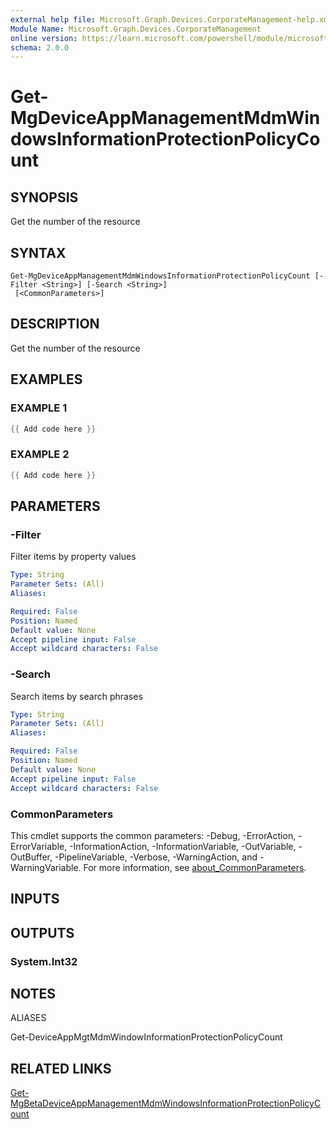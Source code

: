 ```yaml
---
external help file: Microsoft.Graph.Devices.CorporateManagement-help.xml
Module Name: Microsoft.Graph.Devices.CorporateManagement
online version: https://learn.microsoft.com/powershell/module/microsoft.graph.devices.corporatemanagement/get-mgdeviceappmanagementmdmwindowsinformationprotectionpolicycount
schema: 2.0.0
---
```


# Get-MgDeviceAppManagementMdmWindowsInformationProtectionPolicyCount

## SYNOPSIS
Get the number of the resource

## SYNTAX

```
Get-MgDeviceAppManagementMdmWindowsInformationProtectionPolicyCount [-Filter <String>] [-Search <String>]
 [<CommonParameters>]
```

## DESCRIPTION
Get the number of the resource

## EXAMPLES

### EXAMPLE 1
```powershell
{{ Add code here }}
```

### EXAMPLE 2
```powershell
{{ Add code here }}
```

## PARAMETERS

### -Filter
Filter items by property values

```yaml
Type: String
Parameter Sets: (All)
Aliases:

Required: False
Position: Named
Default value: None
Accept pipeline input: False
Accept wildcard characters: False
```

### -Search
Search items by search phrases

```yaml
Type: String
Parameter Sets: (All)
Aliases:

Required: False
Position: Named
Default value: None
Accept pipeline input: False
Accept wildcard characters: False
```

### CommonParameters
This cmdlet supports the common parameters: -Debug, -ErrorAction, -ErrorVariable, -InformationAction, -InformationVariable, -OutVariable, -OutBuffer, -PipelineVariable, -Verbose, -WarningAction, and -WarningVariable. For more information, see [about_CommonParameters](http://go.microsoft.com/fwlink/?LinkID=113216).

## INPUTS

## OUTPUTS

### System.Int32
## NOTES

ALIASES

Get-DeviceAppMgtMdmWindowInformationProtectionPolicyCount

## RELATED LINKS
[Get-MgBetaDeviceAppManagementMdmWindowsInformationProtectionPolicyCount](/powershell/module/Microsoft.Graph.Beta.Devices.CorporateManagement/Get-MgDeviceAppManagementMdmWindowsInformationProtectionPolicyCount?view=graph-powershell-beta)
